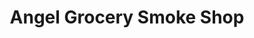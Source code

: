 ---
title: "Angel Grocery Smoke Shop"
url: /hartford/angel-grocery-smoke-shop/
shop: Lebensmittel
---